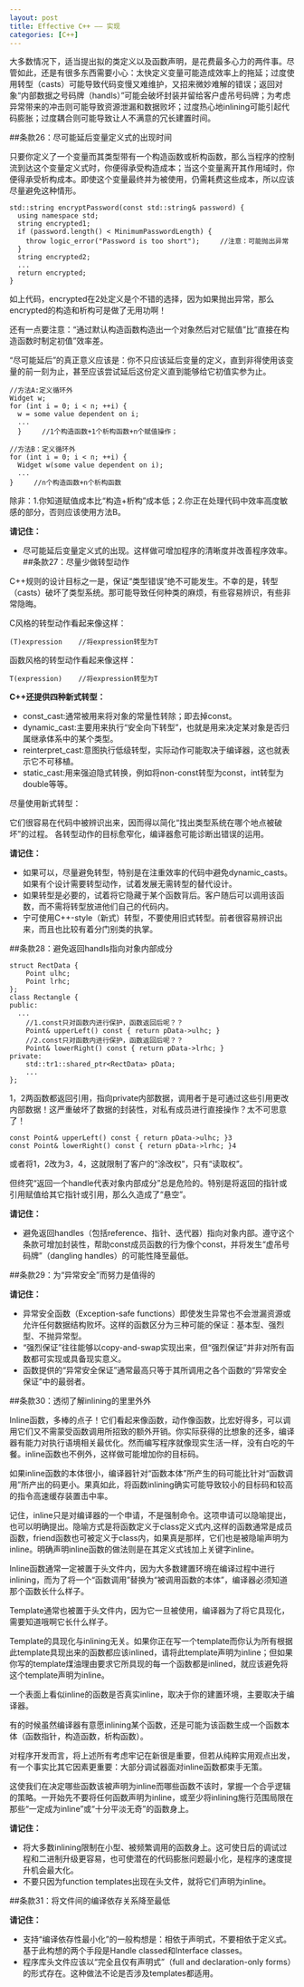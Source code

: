 ```yaml
---
layout: post
title: Effective C++ —— 实现
categories: [C++]
---
```


大多数情况下，适当提出拟的类定义以及函数声明，是花费最多心力的两件事。尽管如此，还是有很多东西需要小心：太快定义变量可能造成效率上的拖延；过度使用转型（casts）可能导致代码变慢又难维护，又招来微妙难解的错误；返回对象“内部数据之号码牌（handls）”可能会破坏封装并留给客户虚吊号码牌；为考虑异常带来的冲击则可能导致资源泄漏和数据败坏；过度热心地inlining可能引起代码膨胀；过度耦合则可能导致让人不满意的冗长建置时间。   

##条款26：尽可能延后变量定义式的出现时间

只要你定义了一个变量而其类型带有一个构造函数或析构函数，那么当程序的控制流到达这个变量定义式时，你便得承受构造成本；当这个变量离开其作用域时，你便得承受析构成本。即使这个变量最终并为被使用，仍需耗费这些成本，所以应该尽量避免这种情形。

	std::string encryptPassword(const std::string& password) { 
	  using namespace std; 
	  string encrypted1;
	  if (password.length() < MinimumPasswordLength) { 
	    throw logic_error("Password is too short");     //注意：可能抛出异常
	  }
	  string encrypted2;
	  ... 
	  return encrypted; 
	} 

如上代码，encrypted在2处定义是个不错的选择，因为如果抛出异常，那么encrypted的构造和析构可是做了无用功啊！

还有一点要注意：“通过默认构造函数构造出一个对象然后对它赋值”比“直接在构造函数时制定初值”效率差。

“尽可能延后”的真正意义应该是：你不只应该延后变量的定义，直到非得使用该变量的前一刻为止，甚至应该尝试延后这份定义直到能够给它初值实参为止。

	//方法A:定义循环外
	Widget w;
	for (int i = 0; i < n; ++i) { 
	  w = some value dependent on i;
	  ...
	  }     //1个构造函数+1个析构函数+n个赋值操作；
	
	//方法B：定义循环外
	for (int i = 0; i < n; ++i) {
	  Widget w(some value dependent on i);  
	  ...
	}     //n个构造函数+n个析构函数

除非：1.你知道赋值成本比“构造+析构”成本低；2.你正在处理代码中效率高度敏感的部分，否则应该使用方法B。

**请记住：**

- 尽可能延后变量定义式的出现。这样做可增加程序的清晰度并改善程序效率。   
##条款27：尽量少做转型动作

C++规则的设计目标之一是，保证“类型错误”绝不可能发生。不幸的是，转型（casts）破坏了类型系统。那可能导致任何种类的麻烦，有些容易辨识，有些非常隐晦。

C风格的转型动作看起来像这样：

	(T)expression    //将expression转型为T

函数风格的转型动作看起来像这样：

	T(expression)    //将expression转型为T

**C++还提供四种新式转型：**
- const_cast:通常被用来将对象的常量性转除；即去掉const。
- dynamic_cast:主要用来执行“安全向下转型”，也就是用来决定某对象是否归属继承体系中的某个类型。
- reinterpret_cast:意图执行低级转型，实际动作可能取决于编译器，这也就表示它不可移植。
- static_cast:用来强迫隐式转换，例如将non-const转型为const，int转型为double等等。

尽量使用新式转型：

它们很容易在代码中被辨识出来，因而得以简化“找出类型系统在哪个地点被破坏”的过程。
各转型动作的目标愈窄化，编译器愈可能诊断出错误的运用。

**请记住：**

- 如果可以，尽量避免转型，特别是在注重效率的代码中避免dynamic_casts。如果有个设计需要转型动作，试着发展无需转型的替代设计。
- 如果转型是必要的，试着将它隐藏于某个函数背后。客户随后可以调用该函数，而不需将转型放进他们自己的代码内。
- 宁可使用C++-style（新式）转型，不要使用旧式转型。前者很容易辨识出来，而且也比较有着分门别类的执掌。   

##条款28：避免返回handls指向对象内部成分

	struct RectData { 
		Point ulhc; 
		Point lrhc; 
	}; 
	class Rectangle {
	public: 
	  ... 
		//1.const只对函数内进行保护，函数返回后呢？？
		Point& upperLeft() const { return pData->ulhc; }
		//2.const只对函数内进行保护，函数返回后呢？？
	  	Point& lowerRight() const { return pData->lrhc; }
	private: 
	  	std::tr1::shared_ptr<RectData> pData; 
	  	... 
	}; 

1，2两函数都返回引用，指向private内部数据，调用者于是可通过这些引用更改内部数据！这严重破坏了数据的封装性，对私有成员进行直接操作？太不可思意了！

	const Point& upperLeft() const { return pData->ulhc; }3
	const Point& lowerRight() const { return pData->lrhc; }4     

或者将1，2改为3，4，这就限制了客户的“涂改权”，只有“读取权”。

但终究“返回一个handle代表对象内部成分”总是危险的。特别是将返回的指针或引用赋值给其它指针或引用，那么久造成了“悬空”。

**请记住：**

- 避免返回handles（包括reference、指针、迭代器）指向对象内部。遵守这个条款可增加封装性，帮助const成员函数的行为像个const，并将发生“虚吊号码牌”（dangling handles）的可能性降至最低。   

##条款29：为“异常安全”而努力是值得的

**请记住：**

- 异常安全函数（Exception-safe functions）即使发生异常也不会泄漏资源或允许任何数据结构败坏。这样的函数区分为三种可能的保证：基本型、强烈型、不抛异常型。
- “强烈保证”往往能够以copy-and-swap实现出来，但“强烈保证”并非对所有函数都可实现或具备现实意义。
- 函数提供的“异常安全保证”通常最高只等于其所调用之各个函数的“异常安全保证”中的最弱者。   

##条款30：透彻了解inlining的里里外外

Inline函数，多棒的点子！它们看起来像函数，动作像函数，比宏好得多，可以调用它们又不需蒙受函数调用所招致的额外开销。你实际获得的比想象的还多，编译器有能力对执行语境相关最优化。然而编写程序就像现实生活一样，没有白吃的午餐。inline函数也不例外，这样做可能增加你的目标码。

如果inline函数的本体很小，编译器针对“函数本体”所产生的码可能比针对“函数调用”所产出的码更小。果真如此，将函数inlining确实可能导致较小的目标码和较高的指令高速缓存装置击中率。

记住，inline只是对编译器的一个申请，不是强制命令。这项申请可以隐喻提出，也可以明确提出。隐喻方式是将函数定义于class定义式内,这样的函数通常是成员函数，friend函数也可被定义于class内，如果真是那样，它们也是被隐喻声明为inline。明确声明inline函数的做法则是在其定义式钱加上关键字inline。

Inline函数通常一定被置于头文件内，因为大多数建置环境在编译过程中进行inlining，而为了将一个“函数调用”替换为“被调用函数的本体”，编译器必须知道那个函数长什么样子。

Template通常也被置于头文件内，因为它一旦被使用，编译器为了将它具现化，需要知道哦啊它长什么样子。

Template的具现化与inlining无关。如果你正在写一个template而你认为所有根据此template具现出来的函数都应该inlined，请将此template声明为inline；但如果你写的template煤油理由要求它所具现的每一个函数都是inlined，就应该避免将这个template声明为inline。

一个表面上看似inline的函数是否真实inline，取决于你的建置环境，主要取决于编译器。

有的时候虽然编译器有意愿inlining某个函数，还是可能为该函数生成一个函数本体（函数指针，构造函数，析构函数）。

对程序开发而言，将上述所有考虑牢记在新很是重要，但若从纯粹实用观点出发，有一个事实比其它因素更重要：大部分调试器面对inline函数都束手无策。

这使我们在决定哪些函数该被声明为inline而哪些函数不该时，掌握一个合乎逻辑的策略。一开始先不要将任何函数声明为inline，或至少将inlining施行范围局限在那些“一定成为inline”或“十分平淡无奇”的函数身上。

**请记住：**

- 将大多数inlining限制在小型、被频繁调用的函数身上。这可使日后的调试过程和二进制升级更容易，也可使潜在的代码膨胀问题最小化，是程序的速度提升机会最大化。
- 不要只因为function templates出现在头文件，就将它们声明为inline。   

##条款31：将文件间的编译依存关系降至最低

**请记住：**

- 支持“编译依存性最小化”的一般构想是：相依于声明式，不要相依于定义式。基于此构想的两个手段是Handle classed和Interface classes。
- 程序库头文件应该以“完全且仅有声明式”（full and declaration-only forms）的形式存在。这种做法不论是否涉及templates都适用。   
